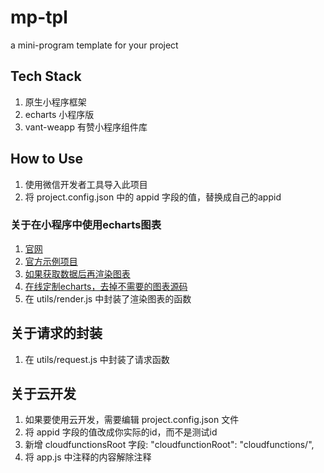# mp-tpl
a mini-program template for your project

## Tech Stack
1. 原生小程序框架
2. echarts 小程序版
3. vant-weapp 有赞小程序组件库

## How to Use
1. 使用微信开发者工具导入此项目
2. 将 project.config.json 中的 appid 字段的值，替换成自己的appid

### 关于在小程序中使用echarts图表
1. [官网](https://www.echartsjs.com/tutorial.html#%E5%9C%A8%E5%BE%AE%E4%BF%A1%E5%B0%8F%E7%A8%8B%E5%BA%8F%E4%B8%AD%E4%BD%BF%E7%94%A8%20ECharts)
2. [官方示例项目](https://github.com/ecomfe/echarts-for-weixin)
3. [如果获取数据后再渲染图表](https://github.com/ecomfe/echarts-for-weixin/tree/master/pages/lazyLoad)
4. [在线定制echarts，去掉不需要的图表源码](https://echarts.baidu.com/builder.html)
5. 在 utils/render.js 中封装了渲染图表的函数

## 关于请求的封装
1. 在 utils/request.js 中封装了请求函数

## 关于云开发
1. 如果要使用云开发，需要编辑 project.config.json 文件
2. 将 appid 字段的值改成你实际的id，而不是测试id
3. 新增 cloudfunctionsRoot 字段: "cloudfunctionRoot": "cloudfunctions/",
4. 将 app.js 中注释的内容解除注释
